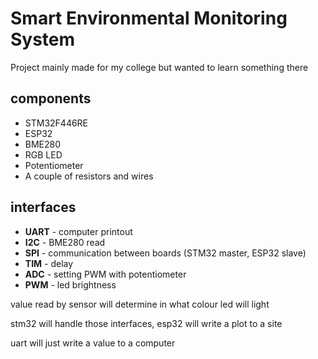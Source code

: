 # Smart Environmental Monitoring System

Project mainly made for my college but wanted to learn something there
## components

- STM32F446RE
- ESP32
- BME280 
- RGB LED
- Potentiometer
- A couple of resistors and wires


## interfaces

- **UART** - computer printout
- **I2C** - BME280 read
- **SPI** - communication between boards (STM32 master, ESP32 slave)
- **TIM** - delay
- **ADC** - setting PWM with potentiometer 
- **PWM** - led brightness

value read by sensor will determine in what colour led will light

stm32 will handle those interfaces, esp32 will write a plot to a site

uart will just write a value to a computer
